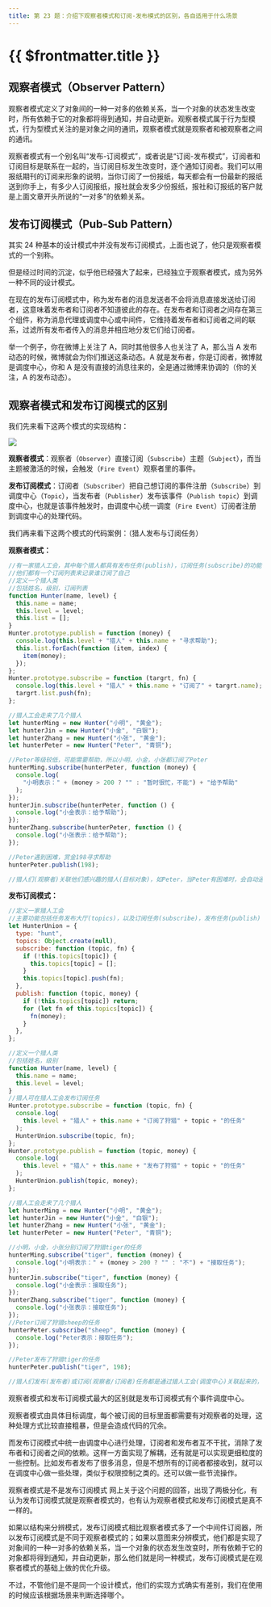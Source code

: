```yaml
---
title: 第 23 题：介绍下观察者模式和订阅-发布模式的区别，各自适用于什么场景
---
```


# {{ $frontmatter.title }}

## 观察者模式（Observer Pattern）

观察者模式定义了对象间的一种一对多的依赖关系，当一个对象的状态发生改变时，所有依赖于它的对象都将得到通知，并自动更新。观察者模式属于行为型模式，行为型模式关注的是对象之间的通讯，观察者模式就是观察者和被观察者之间的通讯。

观察者模式有一个别名叫“发布-订阅模式”，或者说是“订阅-发布模式”，订阅者和订阅目标是联系在一起的，当订阅目标发生改变时，逐个通知订阅者。我们可以用报纸期刊的订阅来形象的说明，当你订阅了一份报纸，每天都会有一份最新的报纸送到你手上，有多少人订阅报纸，报社就会发多少份报纸，报社和订报纸的客户就是上面文章开头所说的“一对多”的依赖关系。

## 发布订阅模式（Pub-Sub Pattern）

其实 24 种基本的设计模式中并没有发布订阅模式，上面也说了，他只是观察者模式的一个别称。

但是经过时间的沉淀，似乎他已经强大了起来，已经独立于观察者模式，成为另外一种不同的设计模式。

在现在的发布订阅模式中，称为发布者的消息发送者不会将消息直接发送给订阅者，这意味着发布者和订阅者不知道彼此的存在。在发布者和订阅者之间存在第三个组件，称为消息代理或调度中心或中间件，它维持着发布者和订阅者之间的联系，过滤所有发布者传入的消息并相应地分发它们给订阅者。

举一个例子，你在微博上关注了 A，同时其他很多人也关注了 A，那么当 A 发布动态的时候，微博就会为你们推送这条动态。A 就是发布者，你是订阅者，微博就是调度中心，你和 A 是没有直接的消息往来的，全是通过微博来协调的（你的关注，A 的发布动态）。

## 观察者模式和发布订阅模式的区别

我们先来看下这两个模式的实现结构：

![](https://cdn.baiwumm.com/images/202403/8ou3isbilh9skctzapmiad1yvl39g5aq.png)

**观察者模式**：观察者（`Observer`）直接订阅（`Subscribe`）主题（`Subject`），而当主题被激活的时候，会触发（`Fire Event`）观察者里的事件。

**发布订阅模式**：订阅者（`Subscriber`）把自己想订阅的事件注册（`Subscribe`）到调度中心（`Topic`），当发布者（`Publisher`）发布该事件（`Publish topic`）到调度中心，也就是该事件触发时，由调度中心统一调度（`Fire Event`）订阅者注册到调度中心的处理代码。

我们再来看下这两个模式的代码案例：（猎人发布与订阅任务）

**观察者模式：**

```js
//有一家猎人工会，其中每个猎人都具有发布任务(publish)，订阅任务(subscribe)的功能
//他们都有一个订阅列表来记录谁订阅了自己
//定义一个猎人类
//包括姓名，级别，订阅列表
function Hunter(name, level) {
  this.name = name;
  this.level = level;
  this.list = [];
}
Hunter.prototype.publish = function (money) {
  console.log(this.level + "猎人" + this.name + "寻求帮助");
  this.list.forEach(function (item, index) {
    item(money);
  });
};
Hunter.prototype.subscribe = function (targrt, fn) {
  console.log(this.level + "猎人" + this.name + "订阅了" + targrt.name);
  targrt.list.push(fn);
};

//猎人工会走来了几个猎人
let hunterMing = new Hunter("小明", "黄金");
let hunterJin = new Hunter("小金", "白银");
let hunterZhang = new Hunter("小张", "黄金");
let hunterPeter = new Hunter("Peter", "青铜");

//Peter等级较低，可能需要帮助，所以小明，小金，小张都订阅了Peter
hunterMing.subscribe(hunterPeter, function (money) {
  console.log(
    "小明表示：" + (money > 200 ? "" : "暂时很忙，不能") + "给予帮助"
  );
});
hunterJin.subscribe(hunterPeter, function () {
  console.log("小金表示：给予帮助");
});
hunterZhang.subscribe(hunterPeter, function () {
  console.log("小张表示：给予帮助");
});

//Peter遇到困难，赏金198寻求帮助
hunterPeter.publish(198);

//猎人们(观察者)关联他们感兴趣的猎人(目标对象)，如Peter，当Peter有困难时，会自动通知给他们（观察者）
```

**发布订阅模式：**

```js
//定义一家猎人工会
//主要功能包括任务发布大厅(topics)，以及订阅任务(subscribe)，发布任务(publish)
let HunterUnion = {
  type: "hunt",
  topics: Object.create(null),
  subscribe: function (topic, fn) {
    if (!this.topics[topic]) {
      this.topics[topic] = [];
    }
    this.topics[topic].push(fn);
  },
  publish: function (topic, money) {
    if (!this.topics[topic]) return;
    for (let fn of this.topics[topic]) {
      fn(money);
    }
  },
};

//定义一个猎人类
//包括姓名，级别
function Hunter(name, level) {
  this.name = name;
  this.level = level;
}
//猎人可在猎人工会发布订阅任务
Hunter.prototype.subscribe = function (topic, fn) {
  console.log(
    this.level + "猎人" + this.name + "订阅了狩猎" + topic + "的任务"
  );
  HunterUnion.subscribe(topic, fn);
};
Hunter.prototype.publish = function (topic, money) {
  console.log(
    this.level + "猎人" + this.name + "发布了狩猎" + topic + "的任务"
  );
  HunterUnion.publish(topic, money);
};

//猎人工会走来了几个猎人
let hunterMing = new Hunter("小明", "黄金");
let hunterJin = new Hunter("小金", "白银");
let hunterZhang = new Hunter("小张", "黄金");
let hunterPeter = new Hunter("Peter", "青铜");

//小明，小金，小张分别订阅了狩猎tiger的任务
hunterMing.subscribe("tiger", function (money) {
  console.log("小明表示：" + (money > 200 ? "" : "不") + "接取任务");
});
hunterJin.subscribe("tiger", function (money) {
  console.log("小金表示：接取任务");
});
hunterZhang.subscribe("tiger", function (money) {
  console.log("小张表示：接取任务");
});
//Peter订阅了狩猎sheep的任务
hunterPeter.subscribe("sheep", function (money) {
  console.log("Peter表示：接取任务");
});

//Peter发布了狩猎tiger的任务
hunterPeter.publish("tiger", 198);

//猎人们发布(发布者)或订阅(观察者/订阅者)任务都是通过猎人工会(调度中心)关联起来的，他们没有直接的交流。
```

观察者模式和发布订阅模式最大的区别就是发布订阅模式有个事件调度中心。

观察者模式由具体目标调度，每个被订阅的目标里面都需要有对观察者的处理，这种处理方式比较直接粗暴，但是会造成代码的冗余。

而发布订阅模式中统一由调度中心进行处理，订阅者和发布者互不干扰，消除了发布者和订阅者之间的依赖。这样一方面实现了解耦，还有就是可以实现更细粒度的一些控制。比如发布者发布了很多消息，但是不想所有的订阅者都接收到，就可以在调度中心做一些处理，类似于权限控制之类的。还可以做一些节流操作。

观察者模式是不是发布订阅模式
网上关于这个问题的回答，出现了两极分化，有认为发布订阅模式就是观察者模式的，也有认为观察者模式和发布订阅模式是真不一样的。

如果以结构来分辨模式，发布订阅模式相比观察者模式多了一个中间件订阅器，所以发布订阅模式是不同于观察者模式的；如果以意图来分辨模式，他们都是实现了对象间的一种一对多的依赖关系，当一个对象的状态发生改变时，所有依赖于它的对象都将得到通知，并自动更新，那么他们就是同一种模式，发布订阅模式是在观察者模式的基础上做的优化升级。

不过，不管他们是不是同一个设计模式，他们的实现方式确实有差别，我们在使用的时候应该根据场景来判断选择哪个。
